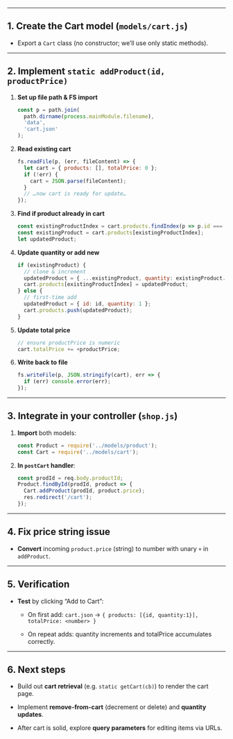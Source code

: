 
---

## 1. Create the Cart model (`models/cart.js`)

- Export a `Cart` class (no constructor; we’ll use only static methods).
    

---

## 2. Implement `static addProduct(id, productPrice)`

1. **Set up file path & FS import**
    
    ```js
    const p = path.join(
      path.dirname(process.mainModule.filename),
      'data',
      'cart.json'
    );
    ```
    
2. **Read existing cart**
    
    ```js
    fs.readFile(p, (err, fileContent) => {
      let cart = { products: [], totalPrice: 0 };
      if (!err) {
        cart = JSON.parse(fileContent);
      }
      // …now cart is ready for update…
    });
    ```
    
3. **Find if product already in cart**
    
    ```js
    const existingProductIndex = cart.products.findIndex(p => p.id === id);
    const existingProduct = cart.products[existingProductIndex];
    let updatedProduct;
    ```
    
4. **Update quantity or add new**
    
    ```js
    if (existingProduct) {
      // clone & increment
      updatedProduct = { ...existingProduct, quantity: existingProduct.quantity + 1 };
      cart.products[existingProductIndex] = updatedProduct;
    } else {
      // first-time add
      updatedProduct = { id: id, quantity: 1 };
      cart.products.push(updatedProduct);
    }
    ```
    
5. **Update total price**
    
    ```js
    // ensure productPrice is numeric
    cart.totalPrice += +productPrice;
    ```
    
6. **Write back to file**
    
    ```js
    fs.writeFile(p, JSON.stringify(cart), err => {
      if (err) console.error(err);
    });
    ```
    

---

## 3. Integrate in your controller (`shop.js`)

1. **Import** both models:
    
    ```js
    const Product = require('../models/product');
    const Cart = require('../models/cart');
    ```
    
2. **In `postCart` handler**:
    
    ```js
    const prodId = req.body.productId;
    Product.findById(prodId, product => {
      Cart.addProduct(prodId, product.price);
      res.redirect('/cart');
    });
    ```
    

---

## 4. Fix price string issue

- **Convert** incoming `product.price` (string) to number with unary `+` in `addProduct`.
    

---

## 5. Verification

- **Test** by clicking “Add to Cart”:
    
    - On first add: `cart.json` → `{ products: [{id, quantity:1}], totalPrice: <number> }`
        
    - On repeat adds: quantity increments and totalPrice accumulates correctly.
        

---

## 6. Next steps

- Build out **cart retrieval** (e.g. `static getCart(cb)`) to render the cart page.
    
- Implement **remove-from-cart** (decrement or delete) and **quantity updates**.
    
- After cart is solid, explore **query parameters** for editing items via URLs.